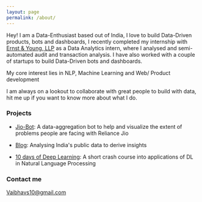 ```yaml
---
layout: page
permalink: /about/
---
```

Hey! I am a Data-Enthusiast based out of India, I love to build Data-Driven products, bots and dashboards, I recently completed my internship with [Ernst & Young, LLP](http://www.ey.com/in/en/careers/students/global-delivery-services) as a Data Analytics intern, where I analysed and semi-automated audit and transaction analysis. I have also worked with a couple of startups to build Data-Driven bots and dashboards.

My core interest lies in NLP, Machine Learning and Web/ Product development

I am always on a lookout to collaborate with great people to build with data, hit me up if you want to know more about what I do. 

### Projects

- [Jio-Bot](https://www.messenger.com/t/366499693719621): A data-aggregation bot to help and visualize the extent of problems people are facing with Reliance Jio

- [Blog](https://medium.com/@vaibhavs10): Analysing India's public data to derive insights

- [10 days of Deep Learning](https://github.com/Vaibhavs10/10_days_of_deep_learning): A short crash course into applications of DL in Natural Language Processing

### Contact me

[Vaibhavs10@gmail.com](mailto:vaibhavs10@gmail.com)